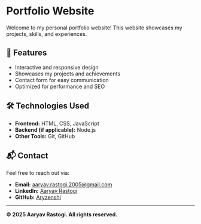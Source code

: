 # Portfolio Website

Welcome to my personal portfolio website! This website showcases my projects, skills, and experiences.

## 🚀 Features
- Interactive and responsive design
- Showcases my projects and achievements
- Contact form for easy communication
- Optimized for performance and SEO

## 🛠️ Technologies Used
- **Frontend:** HTML, CSS, JavaScript
- **Backend (if applicable):** Node.js
- **Other Tools:** Git, GitHub

## 📬 Contact
Feel free to reach out via:
- **Email:** aaryav.rastogi.2005@gmail.com
- **LinkedIn:** [Aaryav Rastogi](https://linkedin.com/in/aaryav-rastogi)
- **GitHub:** [Aryzenshi](https://github.com/Aryzenshi)

---

**© 2025 Aaryav Rastogi. All rights reserved.**

